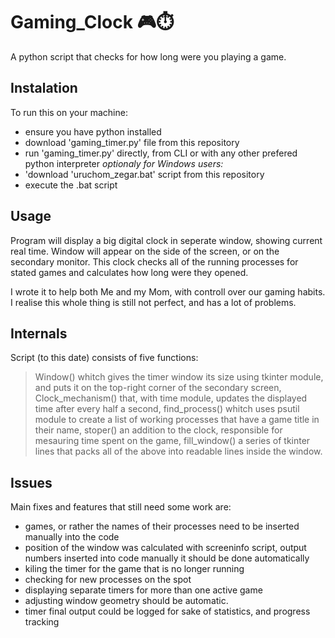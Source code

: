 # Gaming_Clock 🎮⏱️

A python script that checks for how long were you playing a game.

## Instalation

To run this on your machine:
- ensure you have python installed
- download 'gaming_timer.py' file from this repository
- run 'gaming_timer.py' directly, from CLI or with any other prefered python interpreter
*optionaly for Windows users:*
- 'download 'uruchom_zegar.bat' script from this repository
- execute the .bat script

## Usage

Program will display a big digital clock in seperate window, showing current real time. Window will appear on the side of the screen, or on the secondary monitor.
This clock checks all of the running processes for stated games and calculates how long were they opened.

I wrote it to help both Me and my Mom, with controll over our gaming habits.
I realise this whole thing is still not perfect, and has a lot of problems.

## Internals

Script (to this date) consists of five functions:
>Window()
whitch gives the timer window its size using tkinter module, and puts it on the top-right corner of the secondary screen,
>Clock_mechanism() 
that, with time module, updates the displayed time after every half a second,
>find_process()
whitch uses psutil module to create a list of working processes that have a game title in their name,
>stoper()
an addition to the clock, responsible for mesauring time spent on the game,
>fill_window()
a series of tkinter lines that packs all of the above into readable lines inside the window.

## Issues

Main fixes and features that still need some work are:
+ games, or rather the names of their processes need to be inserted manually into the code
+ position of the window was calculated with screeninfo script, output numbers inserted into code manually
 it should be done automatically
+ kiling the timer for the game that is no longer running
+ checking for new processes on the spot
+ displaying separate timers for more than one active game
+ adjusting window geometry should be automatic.
+ timer final output could be logged for sake of statistics, and progress tracking

